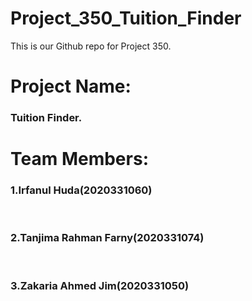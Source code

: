 # Project_350_Tuition_Finder
This is our Github repo for Project 350.
<h1>Project Name:</h1> 
<h3>Tuition Finder.</h3>
<h1>Team Members:</h1>
<h3>1.Irfanul Huda(2020331060)</h3><br>
<h3>2.Tanjima Rahman Farny(2020331074)</h3><br>
<h3>3.Zakaria Ahmed Jim(2020331050)</h3><br>